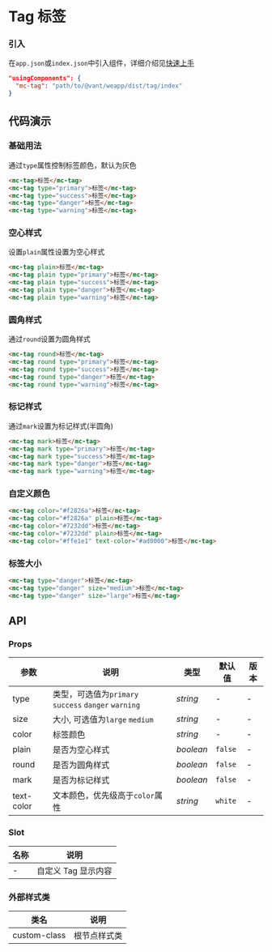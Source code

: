 # Tag 标签

### 引入

在`app.json`或`index.json`中引入组件，详细介绍见[快速上手](#/quickstart#yin-ru-zu-jian)

```json
"usingComponents": {
  "mc-tag": "path/to/@vant/weapp/dist/tag/index"
}
```

## 代码演示

### 基础用法

通过`type`属性控制标签颜色，默认为灰色

```html
<mc-tag>标签</mc-tag>
<mc-tag type="primary">标签</mc-tag>
<mc-tag type="success">标签</mc-tag>
<mc-tag type="danger">标签</mc-tag>
<mc-tag type="warning">标签</mc-tag>
```

### 空心样式

设置`plain`属性设置为空心样式

```html
<mc-tag plain>标签</mc-tag>
<mc-tag plain type="primary">标签</mc-tag>
<mc-tag plain type="success">标签</mc-tag>
<mc-tag plain type="danger">标签</mc-tag>
<mc-tag plain type="warning">标签</mc-tag>
```

### 圆角样式

通过`round`设置为圆角样式

```html
<mc-tag round>标签</mc-tag>
<mc-tag round type="primary">标签</mc-tag>
<mc-tag round type="success">标签</mc-tag>
<mc-tag round type="danger">标签</mc-tag>
<mc-tag round type="warning">标签</mc-tag>
```

### 标记样式

通过`mark`设置为标记样式(半圆角)

```html
<mc-tag mark>标签</mc-tag>
<mc-tag mark type="primary">标签</mc-tag>
<mc-tag mark type="success">标签</mc-tag>
<mc-tag mark type="danger">标签</mc-tag>
<mc-tag mark type="warning">标签</mc-tag>
```

### 自定义颜色

```html
<mc-tag color="#f2826a">标签</mc-tag>
<mc-tag color="#f2826a" plain>标签</mc-tag>
<mc-tag color="#7232dd">标签</mc-tag>
<mc-tag color="#7232dd" plain>标签</mc-tag>
<mc-tag color="#ffe1e1" text-color="#ad0000">标签</mc-tag>
```

### 标签大小

```html
<mc-tag type="danger">标签</mc-tag>
<mc-tag type="danger" size="medium">标签</mc-tag>
<mc-tag type="danger" size="large">标签</mc-tag>
```

## API

### Props

| 参数 | 说明 | 类型 | 默认值 | 版本 |
|-----------|-----------|-----------|-------------|-------------|
| type | 类型，可选值为`primary` `success` `danger` `warning` | *string* | - | - |
| size | 大小, 可选值为`large` `medium` | *string* | - | - |
| color | 标签颜色 | *string* | - | - |
| plain | 是否为空心样式 | *boolean* | `false` | - |
| round | 是否为圆角样式 | *boolean* | `false` | - |
| mark | 是否为标记样式 | *boolean* | `false` | - |
| text-color | 文本颜色，优先级高于`color`属性 | *string* | `white` | - |

### Slot

| 名称 | 说明 |
|-----------|-----------|
| - | 自定义 Tag 显示内容 |

### 外部样式类

| 类名 | 说明 |
|-----------|-----------|
| custom-class | 根节点样式类 |
